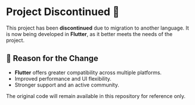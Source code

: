 # Project Discontinued 🚫

This project has been **discontinued** due to migration to another language. It is now being developed in **Flutter**, as it better meets the needs of the project.

## 📌 Reason for the Change
- **Flutter** offers greater compatibility across multiple platforms.
- Improved performance and UI flexibility.
- Stronger support and an active community.

The original code will remain available in this repository for reference only.
